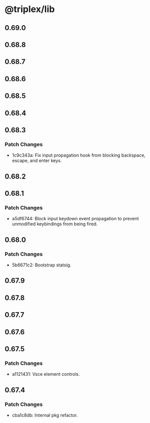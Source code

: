 # @triplex/lib

## 0.69.0

## 0.68.8

## 0.68.7

## 0.68.6

## 0.68.5

## 0.68.4

## 0.68.3

### Patch Changes

- 1c9c343a: Fix input propagation hook from blocking backspace, escape, and enter keys.

## 0.68.2

## 0.68.1

### Patch Changes

- a5df6744: Block input keydown event propagation to prevent unmodified keybindings from being fired.

## 0.68.0

### Patch Changes

- 5b6671c2: Bootstrap statsig.

## 0.67.9

## 0.67.8

## 0.67.7

## 0.67.6

## 0.67.5

### Patch Changes

- a1121431: Vsce element controls.

## 0.67.4

### Patch Changes

- cba1c8db: Internal pkg refactor.
